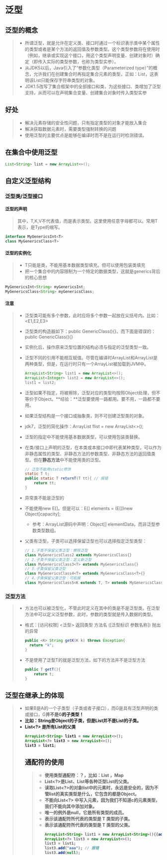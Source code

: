 # 泛型

## 泛型的概念

> - 所谓泛型，就是允许在定义类、接口时通过一个标识表示类中某个属性的类型或者是某个方法的返回值及参数类型。这个类型参数将在使用时（例如，继承或实现这个接口，用这个类型声明变量、创建对象时）确定（即传入实际的类型参数，也称为类型实参）。 
> - 从JDK5以后，Java引入了“参数化类型（Parameterized type）”的概念，允许我们在创建集合时再指定集合元素的类型，正如：List<String>，这表明该List只能保存字符串类型的对象。 
> - JDK1.5改写了集合框架中的全部接口和类，为这些接口、类增加了泛型支持，从而可以在声明集合变量、创建集合对象时传入类型实参

## 好处

> - 解决元素存储的安全性问题，只有指定类型的对象才能放入集合
> - 解决获取数据元素时，需要类型强制转换的问题
> - 使用泛型的主要优点是能够在编译时而不是在运行时检测错误。

## 在集合中使用泛型

```java
List<String> list = new ArrayList<>();
```

##  自定义泛型结构

### 泛型类/泛型接口

#### 泛型的声明

> 其中，T,K,V不代表值，而是表示类型。这里使用任意字母都可以。常用T表示，是Type的缩写。

```java
interface MyGenericsInt<T>
class MyGenericsClass<T>
```

#### 泛型的实例化

> - T只能是类，不能用基本数据类型填充。但可以使用包装类填充
> - 把一个集合中的内容限制为一个特定的数据类型，这就是generics背后的核心思想

```java
MyGenericsInt<String> myGenericsInt;
MyGenericsClass<String> myGenericsClass;
```

#### 注意

> - 泛型类可能有多个参数，此时应将多个参数一起放在尖括号内。比如：<E1,E2,E3>
>
> - 泛型类的构造器如下：public GenericClass(){}。而下面是错误的：public GenericClass<E>(){}
>
> - 实例化后，操作原来泛型位置的结构必须与指定的泛型类型一致。
>
> - 泛型不同的引用不能相互赋值。尽管在编译时ArrayList<String>和ArrayList<Integer>是两种类型，但是，在运行时只有一个ArrayList被加载到JVM中。
>
>   ```java
>   ArrayList<String> list1 = new ArrayList<>();
>   ArrayList<Integer> list2 = new ArrayList<>();
>   list1 = list2;
>   ```
>
> - 泛型如果不指定，将被擦除，泛型对应的类型均按照Object处理，但不等价于Object。**经验：**泛型要使用一路都用。要不用，一路都不要用。
>
> - 如果泛型结构是一个接口或抽象类，则不可创建泛型类的对象。
>
> - jdk7，泛型的简化操作：ArrayList<Fruit> flist = new ArrayList<>();
>
> - 泛型的指定中不能使用基本数据类型，可以使用包装类替换。
>
> - 在类/接口上声明的泛型，在本类或本接口中即代表某种类型，可以作为非静态属性的类型、非静态方法的参数类型、非静态方法的返回值类型。但在**静态方法**中不能使用类的泛型。
>
>   ```java
>   // 泛型不能用static修饰
>   static T t; 
>   public static T returnT(T tt){ // 报错
>       return tt;
>   }
>   ```
>
> - 异常类不能是泛型的
>
> - 不能使用new E[]。但是可以：E[] elements = (E[])new Object[capacity];
>
>   - 参考：ArrayList源码中声明：Object[] elementData，而非泛型参数类型数组。
>
> - 父类有泛型，子类可以选择保留泛型也可以选择指定泛型类型：
>
>   ```java
>   // 1.子类不保留父类泛型：擦除泛型
>   class MyGenericsClass2 extends MyGenericsClass{}
>   // 2.子类不保留父类泛型：定义新泛型
>   class MyGenericsClass3<T> extends MyGenericsClass{}
>   // 3.子类保留父类泛型
>   class MyGenericsClass4<T> extends MyGenericsClass<T>{}
>   // 4.子类保留父类泛型：可拓展
>   class MyGenericsClass5<K extends T, T> extends MyGenericsClass<T>{}
>   ```

### 泛型方法

> - 方法也可以被泛型化，不管此时定义在其中的类是不是泛型类。在泛型方法中可以定义泛型参数，此时，参数的类型就是传入数据的类型。
>
> - 格式：[访问权限] <泛型> 返回类型 方法名 ([泛型标识 参数名称])  抛出的异常
>
>   ```java
>   public <K> String getK(K k) throws Exception{
>     return "k";
>   }
>   ```
>
> - 不是使用了泛型T的就是泛型方法，如下的方法并不是泛型方法
>
>   ```java
>   public T getT(){
>       return t;
>   }
>   ```

## 泛型在继承上的体现

> - 如果B是A的一个子类型（子类或者子接口），而G是具有泛型声明的类或接口，G<B>并不是G<A>的子类型！
> - 比如：String是Object的子类，但是List<String >并不是List<Object>的子类。
> - List<?> 是所有List<T>的父类

```java
ArrayList<String> list1 = new ArrayList<>();
ArrayList<?> list3 = new ArrayList<>();
list3 = list1;
```

## 通配符的使用

> - 使用类型通配符：？，比如：List<?> ，Map<?,?>
> - List<?>是List<String>、List<Object>等各种泛型List的父类。
> - 读取List<?>的对象list中的元素时，永远是安全的，因为不管list的真实类型是什么，它包含的都是Object。
> - 不能向List<?> 中写入元素，因为我们不知道c的元素类型，我们不能向其中添加对象。
> - 唯一的例外是null，它是所有类型的成员。
> - <? extends T>表示该通配符所代表的类型是 T 类型的子类。
> - <? super T>表示该通配符所代表的类型是 T 类型的父类。

```java
ArrayList<String> list1 = new ArrayList<String>(){{add("aa");add("bb");}};
ArrayList<?> list3 = new ArrayList<>();
list3 = list1;
list3.add("aaa"); // 报错
list3.add(null);
```
